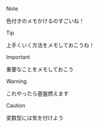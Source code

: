 > [!NOTE]
> 色付きのメモかけるのすごいね！

> [!TIP]
> 上手くいく方法をメモしておこうね！

> [!IMPORTANT]
> 重要なことをメモしておこう

> [!WARNING]
> これやったら基盤燃えます

> [!CAUTION]
> 変数型には気を付けよう
